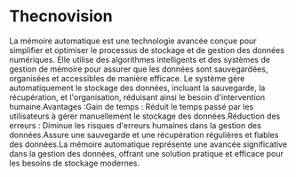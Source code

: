 # Thecnovision
La mémoire automatique est une technologie avancée conçue pour simplifier et optimiser le processus de stockage et de gestion des données numériques. Elle utilise des algorithmes intelligents et des systèmes de gestion de mémoire pour assurer que les données sont sauvegardées, organisées et accessibles de manière efficace.
Le système gère automatiquement le stockage des données, incluant la sauvegarde, la récupération, et l'organisation, réduisant ainsi le besoin d'intervention humaine.Avantages :Gain de temps : Réduit le temps passé par les utilisateurs à gérer manuellement le stockage des données.Réduction des erreurs : Diminue les risques d'erreurs humaines dans la gestion des données.Assure une sauvegarde et une récupération régulières et fiables des données.La mémoire automatique représente une avancée significative dans la gestion des données, offrant une solution pratique et efficace pour les besoins de stockage modernes.
